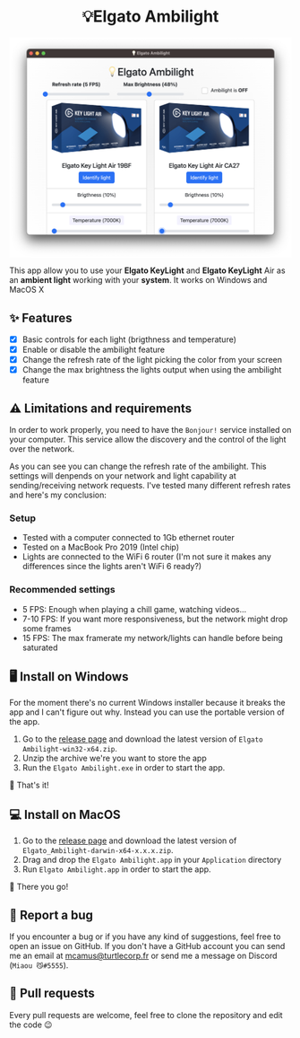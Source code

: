 <h1 style="text-align: center;">💡Elgato Ambilight</h1>
<p style="text-align: center; width: 100%"><img style="display: block; margin-left: auto; margin-right: auto;" src="https://raw.githubusercontent.com/MisterGoodDeal/elgato-ambilight/main/Screenshot_2022-11-28_at_21.32.50.png" alt="" /></p>

This app allow you to use your **Elgato KeyLight** and **Elgato KeyLight** Air as an **ambient light** working with your **system**. It works on Windows and MacOS X

## ✨ Features

- [X] Basic controls for each light (brigthness and temperature)
- [X] Enable or disable the ambilight feature
- [X] Change the refresh rate of the light picking the color from your screen
- [X] Change the max brightness the lights output when using the ambilight feature

## ⚠️ Limitations and requirements

In order to work properly, you need to have the `Bonjour!` service installed on your computer. This service allow the discovery and the control of the light over the network. 

As you can see you can change the refresh rate of the ambilight. This settings will denpends on your network and light capability at sending/receiving network requests. I've tested many different refresh rates and here's my conclusion:

### Setup
- Tested with a computer connected to 1Gb ethernet router
- Tested on a MacBook Pro 2019 (Intel chip)
- Lights are connected to the WiFi 6 router (I'm not sure it makes any differences since the lights aren't WiFi 6 ready?)

### Recommended settings
- 5 FPS: Enough when playing a chill game, watching videos...
- 7-10 FPS: If you want more responsiveness, but the network might drop some frames
- 15 FPS: The max framerate my network/lights can handle before being saturated

## 🖥️ Install on Windows

For the moment there's no current Windows installer because it breaks the app and I can't figure out why. Instead you can use the portable version of the app. 

1. Go to the [release page](https://github.com/MisterGoodDeal/elgato-ambilight/releases) and download the latest version of `Elgato Ambilight-win32-x64.zip`.
2. Unzip the archive we're you want to store the app
3. Run the `Elgato Ambilight.exe` in order to start the app.

🎊 That's it!

## 💻 Install on MacOS
 
1. Go to the [release page](https://github.com/MisterGoodDeal/elgato-ambilight/releases) and download the latest version of `Elgato_Ambilight-darwin-x64-x.x.x.zip`.
2. Drag and drop the `Elgato Ambilight.app` in your `Application` directory
3. Run  `Elgato Ambilight.app` in order to start the app.

🎊 There you go!

## 🐛 Report a bug 

If you encounter a bug or if you have any kind of suggestions, feel free to open an issue on GitHub. If you don't have a GitHub account you can send me an email at [mcamus@turtlecorp.fr](mailto:mcamus@turtlecorp.fr) or send me a message on Discord (`Miaou 😼#5555`).

## 🔀 Pull requests

Every pull requests are welcome, feel free to clone the repository and edit the code 😉
